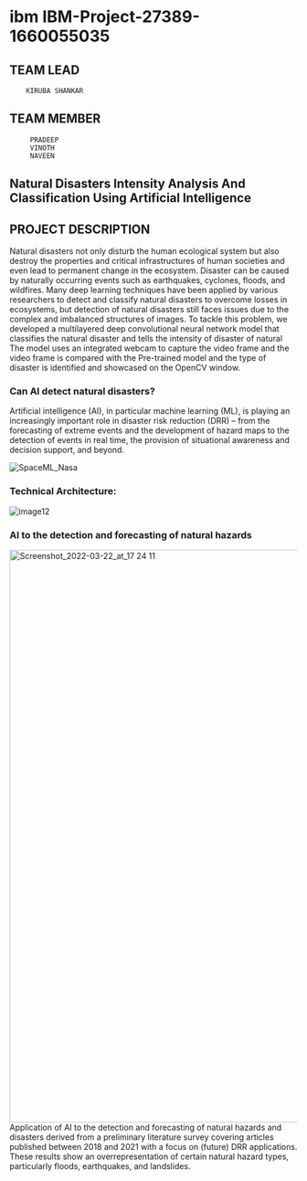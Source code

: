 # ibm  IBM-Project-27389-1660055035
## TEAM LEAD
        KIRUBA SHANKAR
 ## TEAM MEMBER
         PRADEEP
         VINOTH
         NAVEEN
 ## Natural Disasters Intensity Analysis And Classification Using Artificial Intelligence
 ## PROJECT DESCRIPTION
   Natural disasters not only disturb the human ecological system but also destroy the properties and critical infrastructures of human societies and even lead to permanent change in the ecosystem. Disaster can be caused by naturally occurring events such as earthquakes, cyclones, floods, and wildfires. Many deep learning techniques have been applied by various researchers to detect and classify natural disasters to overcome losses in ecosystems, but detection of natural disasters still faces issues due to the complex and imbalanced structures of images. To tackle this problem, we developed a multilayered deep convolutional neural network model that classifies the natural disaster and tells the intensity of disaster  of natural The model uses an integrated webcam to capture the video frame and the video frame is compared with the Pre-trained model and the type of disaster is identified and showcased on the OpenCV window. 

### Can AI detect natural disasters?
   Artificial intelligence (AI), in particular machine learning (ML), is playing an increasingly important role in disaster risk reduction (DRR) – from the forecasting of extreme events and the development of hazard maps to the detection of events in real time, the provision of situational awareness and decision support, and beyond.

![SpaceML_Nasa](https://user-images.githubusercontent.com/72984998/199307856-1b0ab85a-b357-4dd7-a678-ee97d1a95149.png)

### Technical Architecture:
![image12](https://user-images.githubusercontent.com/72984998/199307276-f2514dd0-3293-4560-bb80-7d1742d18835.png)

### AI to the detection and forecasting of natural hazards
<img width="1003" alt="Screenshot_2022-03-22_at_17 24 11" src="https://user-images.githubusercontent.com/72984998/199309105-6fb62a3c-f218-4940-b6b4-785330024296.png">
             Application of AI to the detection and forecasting of natural hazards and disasters derived from a preliminary literature survey covering articles published between 2018 and 2021 with a focus on (future) DRR applications. These results show an overrepresentation of certain natural hazard types, particularly floods, earthquakes, and landslides.

 
         
  


